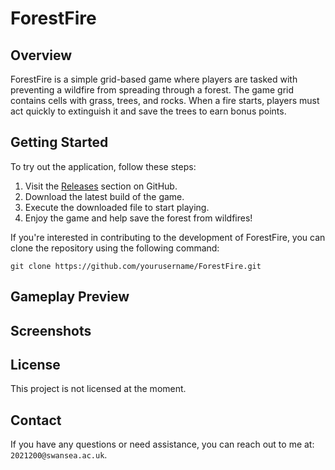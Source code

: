 # ForestFire

## Overview
ForestFire is a simple grid-based game where players are tasked with preventing a wildfire from spreading through a forest. The game grid contains cells with grass, trees, and rocks. When a fire starts, players must act quickly to extinguish it and save the trees to earn bonus points.

## Getting Started
To try out the application, follow these steps:
1. Visit the [Releases](https://github.com/yourusername/ForestFire/releases) section on GitHub.
2. Download the latest build of the game.
3. Execute the downloaded file to start playing.
4. Enjoy the game and help save the forest from wildfires!

If you're interested in contributing to the development of ForestFire, you can clone the repository using the following command:
```
git clone https://github.com/yourusername/ForestFire.git
```

## Gameplay Preview

## Screenshots

## License
This project is not licensed at the moment.

## Contact
If you have any questions or need assistance, you can reach out to me at: `2021200@swansea.ac.uk`.

